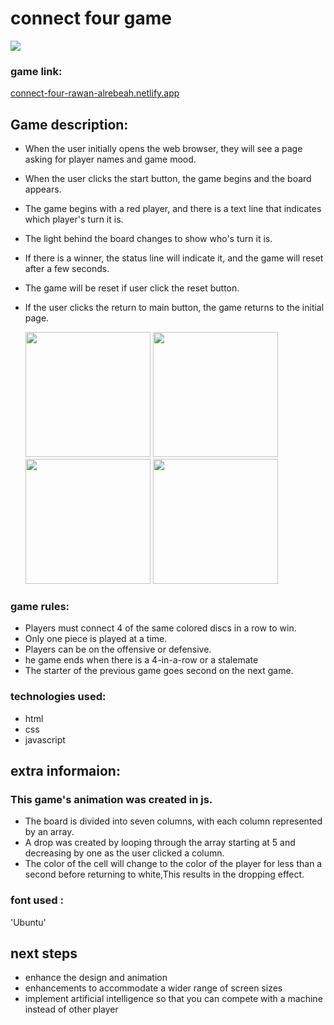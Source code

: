 # connect four game
 <img src="https://i.imgur.com/6s24v5k.png">

 ### game link:
<a href="url">connect-four-rawan-alrebeah.netlify.app</a>

## Game description:
* When the user initially opens the web browser, they will see a page asking for player names and game mood.
* When the user clicks the start button, the game begins and the board appears.
* The game begins with a red player, and there is a text line that indicates which player's turn it is. 
* The light behind the board changes to show who's turn it is.
* If there is a winner, the status line will indicate it, and the game will reset after a few seconds.
* The game will be reset if user click the reset button.
* If the user clicks the return to main button, the game returns to the initial page.
  
  <img src="https://i.imgur.com/mwmqEhA.png" width="200" height="200">
   <img src="https://i.imgur.com/6py5g6e.png" width="200" height="200">
  <img src="https://i.imgur.com/R1FEr4r.png" width="200" height="200">
  <img src="https://i.imgur.com/nlNjgeL.png" width="200" height="200">


### game rules:
* Players must connect 4 of the same colored discs in a row to win.
* Only one piece is played at a time.
* Players can be on the offensive or defensive.
* he game ends when there is a 4-in-a-row or a stalemate
* The starter of the previous game goes second on the next game.



### technologies used: 
* html
* css 
* javascript

## extra informaion:
  ### This game's animation was created in js.
  * The board is divided into seven columns, with each column represented by an array.
  * A drop was created by looping through the array starting at 5 and decreasing by one as the user clicked a column.
  * The color of the cell will change to the color of the player for less than a second before returning to white,This results in the dropping effect.

### font used :
'Ubuntu'

  
## next steps
* enhance the design and animation 
* enhancements to accommodate a wider range of screen sizes 
* implement artificial intelligence so that you can compete with a machine instead of other player